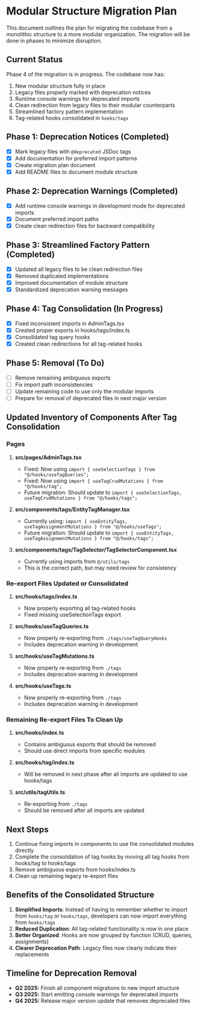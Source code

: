 
# Modular Structure Migration Plan

This document outlines the plan for migrating the codebase from a monolithic structure to a more modular organization. The migration will be done in phases to minimize disruption.

## Current Status

Phase 4 of the migration is in progress. The codebase now has:

1. New modular structure fully in place
2. Legacy files properly marked with deprecation notices
3. Runtime console warnings for deprecated imports
4. Clean redirection from legacy files to their modular counterparts
5. Streamlined factory pattern implementation
6. Tag-related hooks consolidated in `hooks/tags`

## Phase 1: Deprecation Notices (Completed)

- [x] Mark legacy files with `@deprecated` JSDoc tags
- [x] Add documentation for preferred import patterns
- [x] Create migration plan document
- [x] Add README files to document module structure

## Phase 2: Deprecation Warnings (Completed)

- [x] Add runtime console warnings in development mode for deprecated imports
- [x] Document preferred import paths
- [x] Create clean redirection files for backward compatibility

## Phase 3: Streamlined Factory Pattern (Completed)

- [x] Updated all legacy files to be clean redirection files
- [x] Removed duplicated implementations 
- [x] Improved documentation of module structure
- [x] Standardized deprecation warning messages

## Phase 4: Tag Consolidation (In Progress)

- [x] Fixed inconsistent imports in AdminTags.tsx
- [x] Created proper exports in hooks/tags/index.ts
- [x] Consolidated tag query hooks
- [x] Created clean redirections for all tag-related hooks

## Phase 5: Removal (To Do)

- [ ] Remove remaining ambiguous exports
- [ ] Fix import path inconsistencies
- [ ] Update remaining code to use only the modular imports
- [ ] Prepare for removal of deprecated files in next major version

## Updated Inventory of Components After Tag Consolidation

### Pages

1. **src/pages/AdminTags.tsx**
   - Fixed: Now using `import { useSelectionTags } from "@/hooks/useTagQueries";`
   - Fixed: Now using `import { useTagCrudMutations } from "@/hooks/tag";`
   - Future migration: Should update to `import { useSelectionTags, useTagCrudMutations } from "@/hooks/tags";`

2. **src/components/tags/EntityTagManager.tsx**
   - Currently using: `import { useEntityTags, useTagAssignmentMutations } from "@/hooks/useTags";`
   - Future migration: Should update to `import { useEntityTags, useTagAssignmentMutations } from "@/hooks/tags";`

3. **src/components/tags/TagSelector/TagSelectorComponent.tsx**
   - Currently using imports from `@/utils/tags`
   - This is the correct path, but may need review for consistency

### Re-export Files Updated or Consolidated

1. **src/hooks/tags/index.ts**
   - Now properly exporting all tag-related hooks
   - Fixed missing useSelectionTags export

2. **src/hooks/useTagQueries.ts**
   - Now properly re-exporting from `./tags/useTagQueryHooks`
   - Includes deprecation warning in development

3. **src/hooks/useTagMutations.ts**
   - Now properly re-exporting from `./tags`
   - Includes deprecation warning in development

4. **src/hooks/useTags.ts**
   - Now properly re-exporting from `./tags`
   - Includes deprecation warning in development

### Remaining Re-export Files To Clean Up

1. **src/hooks/index.ts**
   - Contains ambiguous exports that should be removed
   - Should use direct imports from specific modules

2. **src/hooks/tag/index.ts**
   - Will be removed in next phase after all imports are updated to use hooks/tags

3. **src/utils/tagUtils.ts**
    - Re-exporting from `./tags`
    - Should be removed after all imports are updated

## Next Steps

1. Continue fixing imports in components to use the consolidated modules directly
2. Complete the consolidation of tag hooks by moving all tag hooks from hooks/tag to hooks/tags
3. Remove ambiguous exports from hooks/index.ts
4. Clean up remaining legacy re-export files

## Benefits of the Consolidated Structure

1. **Simplified Imports**: Instead of having to remember whether to import from `hooks/tag` or `hooks/tags`, developers can now import everything from `hooks/tags`
2. **Reduced Duplication**: All tag-related functionality is now in one place
3. **Better Organized**: Hooks are now grouped by function (CRUD, queries, assignments)
4. **Clearer Deprecation Path**: Legacy files now clearly indicate their replacements

## Timeline for Deprecation Removal

- **Q2 2025:** Finish all component migrations to new import structure
- **Q3 2025:** Start emitting console warnings for deprecated imports
- **Q4 2025:** Release major version update that removes deprecated files
